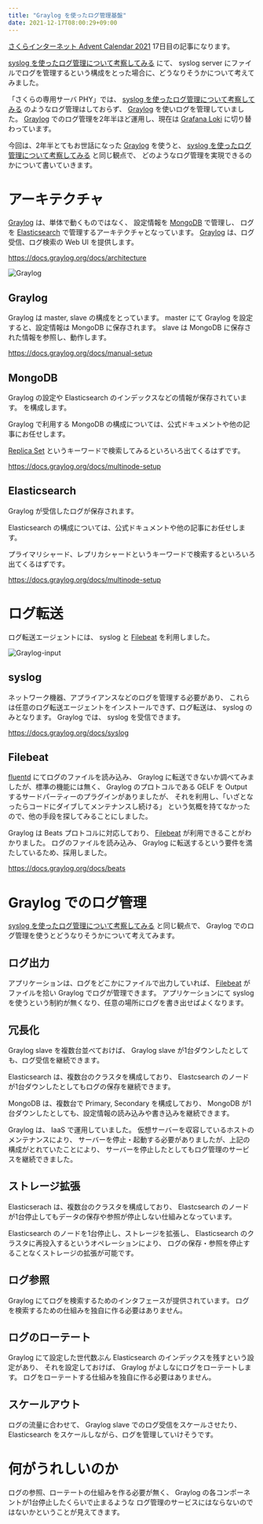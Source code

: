 ```yaml
---
title: "Graylog を使ったログ管理基盤"
date: 2021-12-17T08:00:29+09:00
---
```


[さくらインターネット Advent Calendar 2021](https://qiita.com/advent-calendar/2021/sakura) 17日目の記事になります。

[syslog を使ったログ管理について考察してみる](posts/log-management-in-syslog) にて、 syslog server にファイルでログを管理するという構成をとった場合に、どうなりそうかについて考えてみました。

「さくらの専用サーバ PHY」では、 [syslog を使ったログ管理について考察してみる](posts/log-management-in-syslog) のようなログ管理はしておらず、 [Graylog](https://www.graylog.org/) を使いログを管理していました。
[Graylog](https://www.graylog.org/) でのログ管理を2年半ほど運用し、現在は [Grafana Loki](https://grafana.com/oss/loki/) に切り替わっています。

今回は、2年半とてもお世話になった [Graylog](https://www.graylog.org/) を使うと、
[syslog を使ったログ管理について考察してみる](posts/log-management-in-syslog) と同じ観点で、
どのようなログ管理を実現できるのかについて書いていきます。

# アーキテクチャ

[Graylog](https://www.graylog.org/) は、単体で動くものではなく、
設定情報を [MongoDB](https://www.mongodb.com/) で管理し、
ログを [Elasticsearch](https://www.elastic.co/jp/elasticsearch/) で管理するアーキテクチャとなっています。
[Graylog](https://www.graylog.org/) は、ログ受信、ログ検索の Web UI を提供します。

https://docs.graylog.org/docs/architecture

![Graylog](../../imgs/log-management-in-graylog/graylog-architecture.png)

## Graylog

Graylog は master, slave の構成をとっています。
master にて Graylog を設定すると、設定情報は MongoDB に保存されます。
slave は MongoDB に保存された情報を参照し、動作します。

https://docs.graylog.org/docs/manual-setup

## MongoDB

Graylog の設定や Elasticsearch のインデックスなどの情報が保存されています。
 を構成します。

Graylog で利用する MongoDB の構成については、公式ドキュメントや他の記事にお任せします。

[Replica Set](https://docs.mongodb.com/manual/tutorial/deploy-replica-set/) というキーワードで検索してみるといろいろ出てくるはずです。

https://docs.graylog.org/docs/multinode-setup

## Elasticsearch

Graylog が受信したログが保存されます。

Elasticsearch の構成については、公式ドキュメントや他の記事にお任せします。

プライマリシャード、レプリカシャードというキーワードで検索するといろいろ出てくるはずです。

https://docs.graylog.org/docs/multinode-setup

# ログ転送

ログ転送エージェントには、 syslog と [Filebeat](https://www.elastic.co/jp/beats/filebeat) を利用しました。

![Graylog-input](../../imgs/log-management-in-graylog/graylog-input-source.png)

## syslog

ネットワーク機器、アプライアンスなどのログを管理する必要があり、
これらは任意のログ転送エージェントをインストールできず、ログ転送は、 syslog のみとなります。
Graylog では、 syslog を受信できます。

https://docs.graylog.org/docs/syslog

## Filebeat

[fluentd](https://www.fluentd.org/) にてログのファイルを読み込み、
Graylog に転送できないか調べてみましたが、標準の機能には無く、
Graylog のプロトコルである GELF を Output するサードパーティーのプラグインがありましたが、
それを利用し、「いざとなったらコードにダイブしてメンテナンスし続ける」
という気概を持てなかったので、他の手段を探してみることにしました。

Graylog は Beats プロトコルに対応しており、
[Filebeat](https://www.elastic.co/jp/beats/filebeat) が利用できることがわかりました。
ログのファイルを読み込み、 Graylog に転送するという要件を満たしているため、採用しました。

https://docs.graylog.org/docs/beats

# Graylog でのログ管理

[syslog を使ったログ管理について考察してみる](posts/log-management-in-syslog) と同じ観点で、
Graylog でのログ管理を使うとどうなりそうかについて考えてみます。

## ログ出力

アプリケーションは、ログをどこかにファイルで出力していれば、
[Filebeat](https://www.elastic.co/jp/beats/filebeat) がファイルを拾い Graylog でログが管理できます。
アプリケーションにて syslog を使うという制約が無くなり、任意の場所にログを書き出せばよくなります。

## 冗長化

Graylog slave を複数台並べておけば、
Graylog slave が1台ダウンしたとしても、ログ受信を継続できます。

Elasticsearch は、複数台のクラスタを構成しており、
Elastcsearch のノードが1台ダウンしたとしてもログの保存を継続できます。

MongoDB は、複数台で Primary, Secondary を構成しており、
MongoDB が1台ダウンしたとしても、設定情報の読み込みや書き込みを継続できます。

Graylog は、 IaaS で運用していました。
仮想サーバーを収容しているホストのメンテナンスにより、
サーバーを停止・起動する必要がありましたが、上記の構成がとれていたことにより、
サーバーを停止したとしてもログ管理のサービスを継続できました。

## ストレージ拡張

Elasticserach は、複数台のクラスタを構成しており、
Elastcsearch のノードが1台停止してもデータの保存や参照が停止しない仕組みとなっています。

Elasticsearch のノードを1台停止し、ストレージを拡張し、
Elasticsearch のクラスタに再投入するというオペレーションにより、
ログの保存・参照を停止することなくストレージの拡張が可能です。

## ログ参照

Graylog にてログを検索するためのインタフェースが提供されています。
ログを検索するための仕組みを独自に作る必要はありません。

## ログのローテート

Graylog にて設定した世代数ぶん Elasticsearch のインデックスを残すという設定があり、
それを設定しておけば、 Graylog がよしなにログをローテートします。
ログをローテートする仕組みを独自に作る必要はありません。

## スケールアウト

ログの流量に合わせて、 Graylog slave でのログ受信をスケールさせたり、
Elasticsearch をスケールしながら、ログを管理していけそうです。

# 何がうれしいのか

ログの参照、ローテートの仕組みを作る必要が無く、
Graylog の各コンポーネントが1台停止したくらいで止まるような
ログ管理のサービスにはならないのではないかということが見えてきます。

